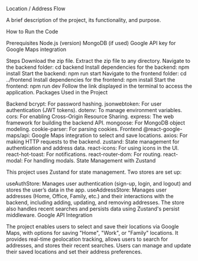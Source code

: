 Location / Address Flow

A brief description of the project, its functionality, and purpose.

How to Run the Code

Prerequisites
Node.js (version)
MongoDB (if used)
Google API key for Google Maps integration

Steps
Download the zip file.
Extract the zip file to any directory.
Navigate to the backend folder:
cd backend
Install dependencies for the backend:
npm install
Start the backend:
npm run start
Navigate to the frontend folder:
cd ../frontend
Install dependencies for the frontend:
npm install
Start the frontend:
npm run dev
Follow the link displayed in the terminal to access the application.
Packages Used in the Project

Backend
bcrypt: For password hashing.
jsonwebtoken: For user authentication (JWT tokens).
dotenv: To manage environment variables.
cors: For enabling Cross-Origin Resource Sharing.
express: The web framework for building the backend API.
mongoose: For MongoDB object modeling.
cookie-parser: For parsing cookies.
Frontend
@react-google-maps/api: Google Maps integration to select and save locations.
axios: For making HTTP requests to the backend.
zustand: State management for authentication and address data.
react-icons: For using icons in the UI.
react-hot-toast: For notifications.
react-router-dom: For routing.
react-modal: For handling modals.
State Management with Zustand

This project uses Zustand for state management. Two stores are set up:

useAuthStore: Manages user authentication (sign-up, login, and logout) and stores the user’s data in the app.
useAddressStore: Manages user addresses (Home, Office, Family, etc.) and their interactions with the backend, including adding, updating, and removing addresses. The store also handles recent searches and persists data using Zustand's persist middleware.
Google API Integration

The project enables users to select and save their locations via Google Maps, with options for saving "Home", "Work", or "Family" locations. It provides real-time geolocation tracking, allows users to search for addresses, and stores their recent searches. Users can manage and update their saved locations and set their address preferences.

